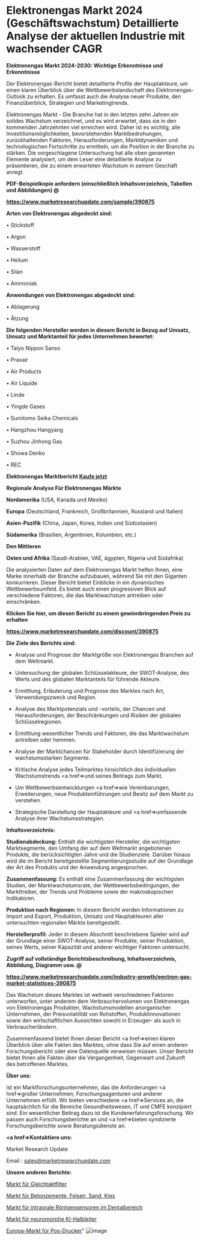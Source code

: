 # Elektronengas Markt 2024 (Geschäftswachstum) Detaillierte Analyse der aktuellen Industrie mit wachsender CAGR

<strong>Elektronengas Markt 2024-2030: Wichtige Erkenntnisse und Erkenntnisse</strong>

Der Elektronengas-Bericht bietet detaillierte Profile der Hauptakteure, um einen klaren Überblick über die Wettbewerbslandschaft des Elektronengas-Outlook zu erhalten. Es umfasst auch die Analyse neuer Produkte, den Finanzüberblick, Strategien und Marketingtrends.

Elektronengas Markt - Die Branche hat in den letzten zehn Jahren ein solides Wachstum verzeichnet, und es wird erwartet, dass sie in den kommenden Jahrzehnten viel erreichen wird. Daher ist es wichtig, alle Investitionsmöglichkeiten, bevorstehenden Marktbedrohungen, zurückhaltenden Faktoren, Herausforderungen, Marktdynamiken und technologischen Fortschritte zu ermitteln, um die Position in der Branche zu stärken. Die vorgeschlagene Untersuchung hat alle oben genannten Elemente analysiert, um dem Leser eine detaillierte Analyse zu präsentieren, die zu einem erwarteten Wachstum in seinem Geschäft anregt.



<strong><b>PDF-Beispielkopie anfordern (einschließlich Inhaltsverzeichnis, Tabellen und Abbildungen) @ </b></strong>

<strong><a href=https://www.marketresearchupdate.com/sample/390875>

<strong>https://www.marketresearchupdate.com/sample/390875</u></a></strong></strong>



<strong>Arten von Elektronengas abgedeckt sind:</strong>

• Stickstoff

• Argon

• Wasserstoff

• Helium

• Silan

• Ammoniak



<strong>Anwendungen von Elektronengas abgedeckt sind:</strong>

• Ablagerung

• Ätzung



<strong>Die folgenden Hersteller werden in diesem Bericht in Bezug auf Umsatz, Umsatz und Marktanteil für jedes Unternehmen bewertet:</strong>

• Taiyo Nippon Sanso

• Praxair

• Air Products

• Air Liquide

• Linde

• Yingde Gases

• Sumitomo Seika Chemicals

• Hangzhou Hangyang

• Suzhou Jinhong Gas

• Showa Denko

• REC



<strong>Elektronengas Marktbericht <a href=https://www.marketresearchupdate.com/buynow/390875>Kaufe jetzt</a></strong>



<strong>Regionale Analyse Für Elektronengas Märkte</strong>



<strong>Nordamerika</strong> (USA, Kanada und Mexiko)



<strong>Europa</strong> (Deutschland, Frankreich, Großbritannien, Russland und Italien)



<strong>Asien-Pazifik</strong> (China, Japan, Korea, Indien und Südostasien)



<strong>Südamerika</strong> (Brasilien, Argentinien, Kolumbien, etc.)



<strong>Den Mittleren</strong> 

<strong>Osten und Afrika</strong> (Saudi-Arabien, VAE, ägypten, Nigeria und Südafrika)

Die analysierten Daten auf dem Elektronengas Markt helfen Ihnen, eine Marke innerhalb der Branche aufzubauen, während Sie mit den Giganten konkurrieren. Dieser Bericht bietet Einblicke in ein dynamisches Wettbewerbsumfeld. Es bietet auch einen progressiven Blick auf verschiedene Faktoren, die das Marktwachstum antreiben oder einschränken.



<strong>Klicken Sie hier, um diesen Bericht zu einem gewinnbringenden Preis zu erhalten
</strong>

<strong><a href=https://www.marketresearchupdate.com/discount/390875>https://www.marketresearchupdate.com/discount/390875</b></u></strong></a>



<strong>Die Ziele des Berichts sind:</strong>

- Analyse und Prognose der Marktgröße von Elektronengas Branchen auf dem Weltmarkt.

- Untersuchung der globalen Schlüsselakteure, der SWOT-Analyse, des Werts und des globalen Marktanteils für führende Akteure.

- Ermittlung, Erläuterung und Prognose des Marktes nach Art, Verwendungszweck und Region.

- Analyse des Marktpotenzials und -vorteils, der Chancen und Herausforderungen, der Beschränkungen und Risiken der globalen Schlüsselregionen.

- Ermittlung wesentlicher Trends und Faktoren, die das Marktwachstum antreiben oder hemmen.

- Analyse der Marktchancen für Stakeholder durch Identifizierung der wachstumsstarken Segmente.

- Kritische Analyse jedes Teilmarktes hinsichtlich des individuellen Wachstumstrends <a href=>und</a> seines Beitrags zum Markt.

- Um Wettbewerbsentwicklungen <a href=>wie</a> Vereinbarungen, Erweiterungen, neue Produkteinführungen und Besitz auf dem Markt zu verstehen.

- Strategische Darstellung der Hauptakteure und <a href=>umfas</a>sende Analyse ihrer Wachstumsstrategien.



<strong>Inhaltsverzeichnis:</strong>



<strong>Studienabdeckung:</strong> Enthält die wichtigsten Hersteller, die wichtigsten Marktsegmente, den Umfang der auf dem Weltmarkt angebotenen Produkte, die berücksichtigten Jahre und die Studienziele. Darüber hinaus wird die im Bericht bereitgestellte Segmentierungsstudie auf der Grundlage der Art des Produkts und der Anwendung angesprochen.



<strong>Zusammenfassung:</strong> Es enthält eine Zusammenfassung der wichtigsten Studien, der Marktwachstumsrate, der Wettbewerbsbedingungen, der Markttreiber, der Trends und Probleme sowie der makroskopischen Indikatoren.



<strong>Produktion nach Regionen:</strong> In diesem Bericht werden Informationen zu Import und Export, Produktion, Umsatz und Hauptakteuren aller untersuchten regionalen Märkte bereitgestellt.



<strong>Herstellerprofil:</strong> Jeder in diesem Abschnitt beschriebene Spieler wird auf der Grundlage einer SWOT-Analyse, seiner Produkte, seiner Produktion, seines Werts, seiner Kapazität und anderer wichtiger Faktoren untersucht.



<strong><b>Zugriff auf vollständige Berichtsbeschreibung, Inhaltsverzeichnis, Abbildung, Diagramm usw. @ </b></strong>

<strong><a href=https://www.marketresearchupdate.com/industry-growth/eectron-gas-market-statistices-390875>https://www.marketresearchupdate.com/industry-growth/eectron-gas-market-statistices-390875</a></strong>

Das Wachstum dieses Marktes ist weltweit verschiedenen Faktoren unterworfen, unter anderem dem Verbrauchervolumen von Elektronengas von Elektronengas Produkten, Wachstumsmodellen anorganischer Unternehmen, der Preisvolatilität von Rohstoffen, Produktinnovationen sowie den wirtschaftlichen Aussichten sowohl in Erzeuger- als auch in Verbraucherländern.

Zusammenfassend bietet Ihnen dieser Bericht <a href=>einen</a> klaren Überblick über alle Fakten des Marktes, ohne dass Sie auf einen anderen Forschungsbericht oder eine Datenquelle verweisen müssen. Unser Bericht bietet Ihnen alle Fakten über die Vergangenheit, Gegenwart und Zukunft des betroffenen Marktes.



<strong>Über uns:</strong>

 ist ein Marktforschungsunternehmen, das die Anforderungen <a href=>großer</a> Unternehmen, Forschungsagenturen und anderer Unternehmen erfüllt. Wir bieten verschiedene <a href=>Services</a> an, die hauptsächlich für die Bereiche Gesundheitswesen, IT und CMFE konzipiert sind. Ein wesentlicher Beitrag dazu ist die Kundenerfahrungsforschung. Wir passen auch Forschungsberichte an und <a href=>bieten</a> syndizierte Forschungsberichte sowie Beratungsdienste an.



<strong><a href=>Kontaktiere uns:</a></strong>

Market Research Update

Email : sales@marketresearchupdate.com



<strong>Unsere anderen Berichte:</strong>

<a href=https://www.linkedin.com/pulse/common-mode-filters-market-opportunities-stay>Markt für Gleichtaktfilter</a>

<a href=https://www.linkedin.com/pulse/concrete-cements-rock-sand-gravel-market-current>Markt für Betonzemente, Felsen, Sand, Kies</a>

<a href=https://www.linkedin.com/pulse/dental-intraoral-x-ray-sensor-market-analysis>Markt für intraorale Röntgensensoren im Dentalbereich</a>

<a href=https://www.linkedin.com/pulse/neuromorphic-ai-semiconductor-market-2f>Markt für neuromorphe KI-Halbleiter</a>

<a href=https://www.linkedin.com/pulse/europe-pos-printers-market-2023-current-future>Europa-Markt für Pos-Drucker</a>"
![image](https://github.com/Gayatrikarjule/Market-Analysis-361/assets/97346546/a72c1788-4761-427e-bd8a-61b2162c642c)

